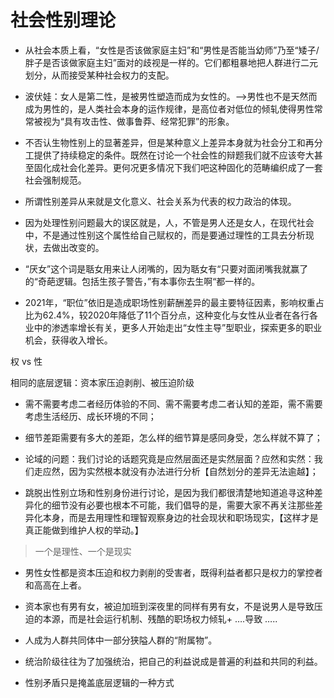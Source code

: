 # 社会性别理论

- 从社会本质上看，“女性是否该做家庭主妇”和“男性是否能当幼师”乃至“矮子/胖子是否该做家庭主妇”面对的歧视是一样的。它们都粗暴地把人群进行二元划分，从而接受某种社会权力的支配。

- 波伏娃：女人是第二性，是被男性塑造而成为女性的。——>男性也不是天然而成为男性的，是人类社会本身的运作规律，是高位者对低位的倾轧使得男性常常被视为“具有攻击性、做事鲁莽、经常犯罪”的形象。

- 不否认生物性别上的显著差异，但是某种意义上差异本身就为社会分工和再分工提供了持续稳定的条件。既然在讨论一个社会性的辩题我们就不应该夸大甚至固化成社会化差异。更何况更多情况下我们吧这种固化的范畴编织成了一套社会强制规范。

- 所谓性别差异从来就是文化意义、社会关系为代表的权力政治的体现。

- 因为处理性别问题最大的误区就是，人，不管是男人还是女人，在现代社会中，不是通过性别这个属性给自己赋权的，而是要通过理性的工具去分析现状，去做出改变的。

- “厌女”这个词是聒女用来让人闭嘴的，因为聒女有“只要对面闭嘴我就赢了的“奇葩逻辑。包括生孩子警告，”有本事你去生啊“都一样的。

- 2021年，“职位”依旧是造成职场性别薪酬差异的最主要特征因素，影响权重占比为62.4%，较2020年降低了11个百分点，这种变化与女性从业者在各行各业中的渗透率增长有关，更多人开始走出“女性主导”型职业，探索更多的职业机会，获得收入增长。

权 vs 性

相同的底层逻辑：资本家压迫剥削、被压迫阶级

- 需不需要考虑二者经历体验的不同、需不需要考虑二者认知的差距，需不需要考虑生活经历、成长环境的不同；

- 细节差距需要有多大的差距，怎么样的细节算是感同身受，怎么样就不算了；

- 论域的问题：我们讨论的话题究竟是应然层面还是实然层面？应然和实然：我们走应然，因为实然根本就没有办法进行分析【自然划分的差异无法逾越】；

- 跳脱出性别立场和性别身份进行讨论，是因为我们都很清楚地知道追寻这种差异化的细节没有必要也根本不可能，我们倡导的是，需要大家不再关注那些差异化本身，而是去用理性和理智观察身边的社会现状和职场现实，【这样才是真正能做到维护人权的举动。】

> 一个是理性、一个是现实

- 男性女性都是资本压迫和权力剥削的受害者，既得利益者都只是权力的掌控者和高高在上者。


- 资本家也有男有女，被迫加班到深夜里的同样有男有女，不是说男人是导致压迫的本源，而是社会运行机制、残酷的职场权力倾轧+ ….导致 …..
- 人成为人群共同体中一部分狭隘人群的“附属物”。


- 统治阶级往往为了加强统治，把自己的利益说成是普遍的利益和共同的利益。
- 性别矛盾只是掩盖底层逻辑的一种方式
